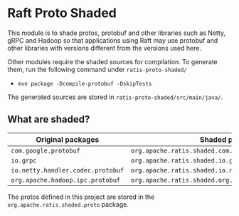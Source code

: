 # Raft Proto Shaded

This module is to shade protos, protobuf and other libraries such as Netty, gRPC and Hadoop
so that applications using Raft may use protobuf and other libraries with versions different 
from the versions used here.

Other modules require the shaded sources for compilation. To generate them,
run the following command under `ratis-proto-shaded/`

- `mvn package -Dcompile-protobuf -DskipTests`

The generated sources are stored in `ratis-proto-shaded/src/main/java/`.

## What are shaded?

| Original packages                 | Shaded packages                                          |
| ----------------------------------|----------------------------------------------------------|
| `com.google.protobuf`             | `org.apache.ratis.shaded.com.google.protobuf`             |
| `io.grpc`                         | `org.apache.ratis.shaded.io.grpc`                         |
| `io.netty.handler.codec.protobuf` | `org.apache.ratis.shaded.io.netty.handler.codec.protobuf` |
| `org.apache.hadoop.ipc.protobuf`  | `org.apache.ratis.shaded.org.apache.hadoop.ipc.protobuf`  |

The protos defined in this project are stored in the `org.apache.ratis.shaded.proto` package.
